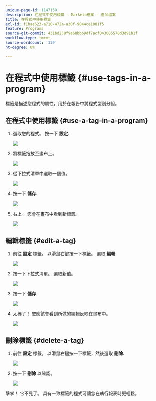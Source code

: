```yaml
---
unique-page-id: 1147150
description: 在程式中使用標籤 — Marketo檔案 — 產品檔案
title: 在程式中使用標籤
exl-id: f1bae623-a710-472a-a30f-9044ce1001f5
feature: Programs
source-git-commit: 431bd258f9a68bbb9df7acf043085578d3d91b1f
workflow-type: tm+mt
source-wordcount: '139'
ht-degree: 0%

---
```


# 在程式中使用標籤 {#use-tags-in-a-program}

標籤是描述您程式的屬性，用於在報告中將程式型別分組。

## 在程式中使用標籤 {#use-a-tag-in-a-program}

1. 選取您的程式。 按一下 **設定**.

   ![](assets/image2014-9-23-15-3a45-3a0.png)

1. 將標籤拖放至畫布上。

   ![](assets/image2014-9-23-15-3a45-3a13.png)

1. 從下拉式清單中選取一個值。

   ![](assets/image2014-9-23-15-3a45-3a30.png)

1. 按一下 **儲存**.

   ![](assets/image2014-9-23-15-3a45-3a36.png)

1. 右上。 您會在畫布中看到新標籤。

   ![](assets/image2014-9-23-15-3a45-3a47.png)

## 編輯標籤 {#edit-a-tag}

1. 前往 **設定** 標籤。 以滑鼠右鍵按一下標籤。 選取 **編輯**.

   ![](assets/image2014-9-23-15-3a45-3a53.png)

1. 按一下下拉式清單。 選取新值。

   ![](assets/image2014-9-23-15-3a46-3a12.png)

1. 按一下 **儲存**.

   ![](assets/image2014-9-23-15-3a46-3a25.png)

1. 太棒了！ 您應該會看到所做的編輯反映在畫布中。

   ![](assets/image2014-9-23-15-3a46-3a35.png)

## 刪除標籤  {#delete-a-tag}

1. 前往 **設定** 標籤。 以滑鼠右鍵按一下標籤，然後選取 **刪除**.

   ![](assets/image2014-9-23-15-3a46-3a55.png)

1. 按一下 **刪除** 以確認。

   ![](assets/image2014-9-23-15-3a47-3a8.png)

擊掌！ 它不見了。 具有一致標籤的程式可讓您在執行報表時更輕鬆。
